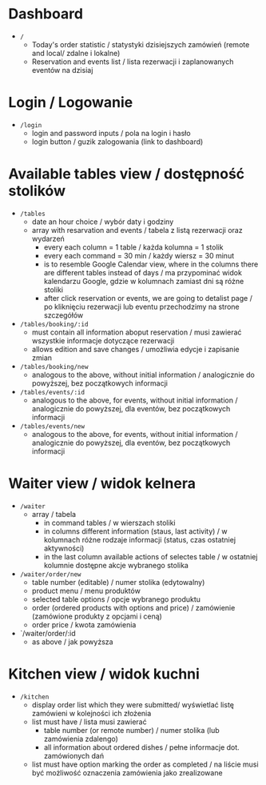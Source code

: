 # Dashboard

- `/`
  - Today's order statistic / statystyki dzisiejszych zamówień (remote and local/ zdalne i lokalne)
  - Reservation and events list / lista rezerwacji i zaplanowanych eventów na dzisiaj

# Login / Logowanie

- `/login`
  - login and password inputs / pola na login i hasło
  - login button / guzik zalogowania (link to dashboard)


# Available tables view / dostępność stolików

- `/tables`
  - date an hour choice / wybór daty i godziny
  - array with resarvation and events / tabela z listą rezerwacji oraz wydarzeń
    - every each column = 1 table / każda kolumna = 1 stolik
    - every each command = 30 min / każdy wiersz = 30 minut
    - is to resemble Google Calendar view, where in the columns there are different tables instead of days /
      ma przypominać widok kalendarzu Google, gdzie w kolumnach zamiast dni są różne stoliki
    - after click reservation or events, we are going to detalist page / po kliknięciu rezerwacji lub eventu przechodzimy na strone szczegółów
- `/tables/booking/:id`
  - must contain all information aboput reservation / musi zawierać wszystkie informacje dotyczące rezerwacji
  - allows edition and save changes / umożliwia edycje i zapisanie zmian
- `/tables/booking/new`
  - analogous to the above, without initial information / analogicznie do powyższej, bez początkowych informacji
- `/tables/events/:id`
  - analogous to the above, for events, without initial information / analogicznie do powyższej, dla eventów, bez początkowych informacji
- `/tables/events/new`
  - analogous to the above, for events, without initial information / analogicznie do powyższej, dla eventów, bez początkowych informacji


# Waiter view / widok kelnera

- `/waiter`
  - array / tabela
    - in command tables /  w wierszach stoliki
    - in columns different information (staus, last activity) / w kolumnach różne rodzaje informacji (status, czas ostatniej aktywności)
    - in the last column available actions of selectes table / w ostatniej kolumnie dostępne akcje wybranego stolika
- `/waiter/order/new`
  - table number (editable) / numer stolika (edytowalny)
  - product menu / menu produktów
  - selected table options / opcje wybranego produktu
  - order (ordered products with options and price) / zamówienie (zamówione produkty z opcjami i ceną)
  - order price / kwota zamówienia
- `/waiter/order/:id
  - as above / jak powyższa

# Kitchen view / widok kuchni

- `/kitchen`
  - display order list which they were submitted/ wyświetlać listę zamówieni w kolejności ich złożenia
  - list must have / lista musi zawierać
    - table number (or remote number) / numer stolika (lub zamówienia zdalengo)
    - all information about ordered dishes / pełne informacje dot. zamówionych dań
  - list must have option marking the order as completed  / na liście musi być możliwość oznaczenia zamówienia jako zrealizowane
